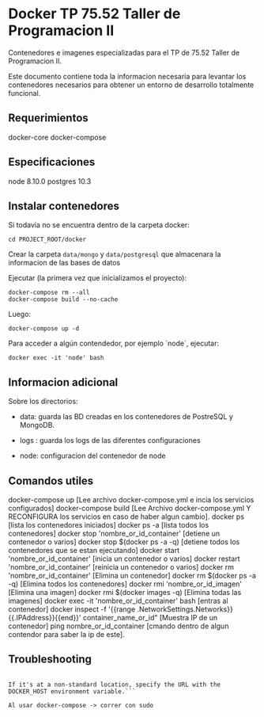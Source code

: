 Docker TP 75.52 Taller de Programacion II 
=========================================

Contenedores e imagenes especializadas para el TP de 75.52 Taller de Programacion II.

Este documento contiene toda la informacion necesaria para levantar los contenedores necesarios para obtener  un entorno de desarrollo totalmente funcional. 

Requerimientos
----------------------------------
docker-core
docker-compose

Especificaciones
----------------------------------
node 8.10.0
postgres 10.3

Instalar contenedores
----------------------------------
Si todavia no se encuentra dentro de la carpeta docker:

	cd PROJECT_ROOT/docker

Crear la carpeta `data/mongo` y `data/postgresql` que almacenara la informacion de las bases de datos

Ejecutar (la primera vez que inicializamos el proyecto):

	docker-compose rm --all 
	docker-compose build --no-cache

Luego:
	
	docker-compose up -d

Para acceder a algún contendedor, por ejemplo ´node´, ejecutar:

	docker exec -it 'node' bash

Informacion adicional
----------------------------------
Sobre los directorios:

  * data: guarda las BD creadas en los contenedores de PostreSQL y MongoDB.

  * logs : guarda los logs de las diferentes configuraciones

  * node: configuracion del contenedor de node

Comandos utiles
----------------------------------
docker-compose up [Lee archivo docker-compose.yml e incia los servicios configurados]
docker-compose build [Lee Archivo docker-compose.yml Y RECONFIGURA los servicios en caso de haber algun cambio].
docker ps [lista los contenedores iniciados]
docker ps -a [lista todos los contenedores]
docker stop 'nombre_or_id_container' [detiene un contenedor o varios]
docker stop $(docker ps -a -q) [detiene todos los contenedores que se estan ejecutando]
docker start 'nombre_or_id_container' [inicia un contenedor o varios]
docker restart 'nombre_or_id_container' [reinicia un contenedor o varios]
docker rm 'nombre_or_id_container' [Elimina un contenedor]
docker rm $(docker ps -a -q) [Elimina todos los contenedores]
docker rmi 'nombre_or_id_imagen' [Elimina una imagen]
docker rmi $(docker images -q) [Elimina todas las imagenes]
docker exec -it 'nombre_or_id_container' bash [entras al contenedor]
docker inspect -f '{{range .NetworkSettings.Networks}}{{.IPAddress}}{{end}}' container_name_or_id" [Muestra IP de un contenedor]
ping nombre_or_id_container [cmando dentro de algun contendor para saber la ip de este].

Troubleshooting
----------------------------------
```ERROR: Couldn't connect to Docker daemon at http+docker://localunixsocket - is it running?

If it's at a non-standard location, specify the URL with the DOCKER_HOST environment variable.```

Al usar docker-compose -> correr con sudo